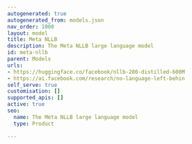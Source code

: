 ```yaml
---
autogenerated: true
autogenerated_from: models.json
nav_order: 1000
layout: model
title: Meta NLLB
description: The Meta NLLB large language model
id: meta-nllb
parent: Models
urls:
- https://huggingface.co/facebook/nllb-200-distilled-600M
- https://ai.facebook.com/research/no-language-left-behin
self_serve: true
customisation: []
supported_apis: []
active: true
seo:
  name: The Meta NLLB large language model
  type: Product

---
```



